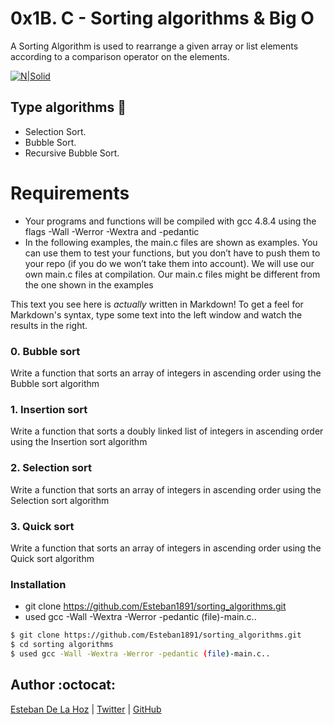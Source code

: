 # 0x1B. C - Sorting algorithms & Big O

A Sorting Algorithm is used to rearrange a given array or list elements according to a comparison operator on the elements.



[![N|Solid](https://www.cs.cmu.edu/~adamchik/15-121/lectures/Sorting%20Algorithms/pix/bubbleSort.bmp)](https://nodesource.com/products/nsolid)


## Type algorithms :space_invader:

  - Selection Sort.
  - Bubble Sort.
  - Recursive Bubble Sort.

# Requirements

* Your programs and functions will be compiled with gcc 4.8.4 using the flags -Wall -Werror -Wextra and -pedantic
* In the following examples, the main.c files are shown as examples. You can use them to test your functions, but you don’t have to push them to your repo (if you do we won’t take them into account). We will use our own main.c files at compilation. Our main.c files might be different from the one shown in the examples

This text you see here is *actually* written in Markdown! To get a feel for Markdown's syntax, type some text into the left window and watch the results in the right.

### 0. Bubble sort

Write a function that sorts an array of integers in ascending order using the Bubble sort algorithm

### 1. Insertion sort

Write a function that sorts a doubly linked list of integers in ascending order using the Insertion sort algorithm

### 2. Selection sort

Write a function that sorts an array of integers in ascending order using the Selection sort algorithm

### 3. Quick sort

Write a function that sorts an array of integers in ascending order using the Quick sort algorithm

### Installation

* git clone https://github.com/Esteban1891/sorting_algorithms.git
* used gcc -Wall -Wextra -Werror -pedantic (file)-main.c..

```sh
$ git clone https://github.com/Esteban1891/sorting_algorithms.git
$ cd sorting algorithms
$ used gcc -Wall -Wextra -Werror -pedantic (file)-main.c..
```

## Author :octocat:

[Esteban De La Hoz](https://www.linkedin.com/in/esteban-de-la-hoz-romero-b6270017b/) | [Twitter](https://twitter.com/Esteban18911) | [GitHub](https://github.com/Esteban18911)
